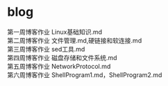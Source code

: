 # blog
第一周博客作业 Linux基础知识.md  
第二周博客作业 文件管理.md,硬链接和软连接.md  
第三周博客作业 sed工具.md  
第四周博客作业 磁盘存储和文件系统.md  
第五周博客作业 NetworkProtocol.md  
第六周博客作业 ShellProgram1.md，ShellProgram2.md
